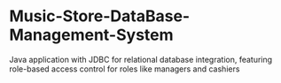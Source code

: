 # Music-Store-DataBase-Management-System
 Java application with JDBC for relational database integration, featuring role-based access control for roles like managers and cashiers
